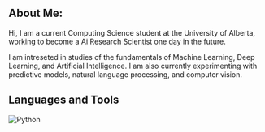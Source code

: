 ## **About Me:**

Hi, I am a current Computing Science student at the University of Alberta, working to become a Ai Research Scientist one day in the future.

I am intreseted in studies of the fundamentals of Machine Learning, Deep Learning, and Artificial Intelligence. I am also currently experimenting with predictive models, natural language processing, and computer vision.


## **Languages and Tools**
![Python](https://img.shields.io/badge/Python-3776AB?style=for-the-badge&logo=python&logoColor=yellow) 
